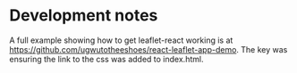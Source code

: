 # Development notes

A full example showing how to get leaflet-react working is at https://github.com/ugwutotheeshoes/react-leaflet-app-demo. The key was ensuring the link to the css was added
to index.html.
